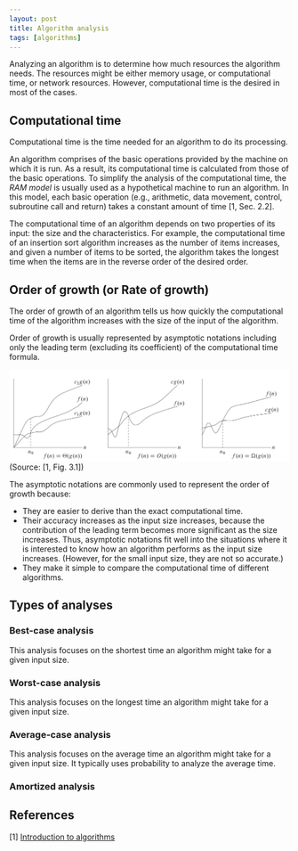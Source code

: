 ```yaml
---
layout: post
title: Algorithm analysis
tags: [algorithms]
---
```


Analyzing an algorithm is to determine how much resources the algorithm needs. The resources might be either memory usage, or computational time, or network resources. However, computational time is the desired in most of the cases.

## Computational time

Computational time is the time needed for an algorithm to do its processing.

An algorithm comprises of the basic operations provided by the machine on which it is run. As a result, its computational time is calculated from those of the basic operations. To simplify the analysis of the computational time, the _RAM model_ is usually used as a hypothetical machine to run an algorithm. In this model, each basic operation (e.g., arithmetic, data movement, control, subroutine call and return) takes a constant amount of time [1, Sec. 2.2].

The computational time of an algorithm depends on two properties of its input: the size and the characteristics. For example, the computational time of an insertion sort algorithm increases as the number of items increases, and given a number of items to be sorted, the algorithm takes the longest time when the items are in the reverse order of the desired order.

## Order of growth (or Rate of growth)

The order of growth of an algorithm tells us how quickly the computational time of the algorithm increases with the size of the input of the algorithm.

Order of growth is usually represented by asymptotic notations including only the leading term (excluding its coefficient) of the computational time formula.

![asymptotic-notations](/assets/imgs/algorithms/asymptotic-notations.png)
(Source: [1, Fig. 3.1])

The asymptotic notations are commonly used to represent the order of growth because:

  - They are easier to derive than the exact computational time.
  - Their accuracy increases as the input size increases, because the contribution of the leading term becomes more significant as the size increases. Thus, asymptotic notations fit well into the situations where it is interested to know how an algorithm performs as the input size increases. (However, for the small input size, they are not so accurate.)
  - They make it simple to compare the computational time of different algorithms.

## Types of analyses

### Best-case analysis

This analysis focuses on the shortest time an algorithm might take for a given input size.

### Worst-case analysis

This analysis focuses on the longest time an algorithm might take for a given input size.

### Average-case analysis

This analysis focuses on the average time an algorithm might take for a given input size. It typically uses probability to analyze the average time.

### Amortized analysis



## References

[1] [Introduction to algorithms](http://www.amazon.com/Introduction-Algorithms-3rd-MIT-Press/dp/0262033844/ref=sr_1_1?s=books&ie=UTF8&qid=1461439930&sr=1-1&keywords=introduction+to+algorithms)
